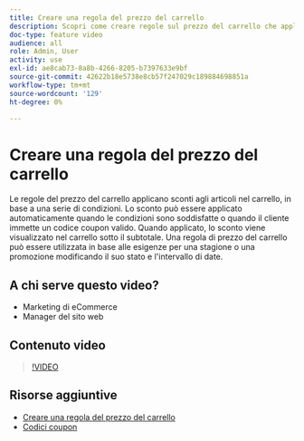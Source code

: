 ```yaml
---
title: Creare una regola del prezzo del carrello
description: Scopri come creare regole sul prezzo del carrello che applicano sconti nel carrello sulla base di un insieme di condizioni.
doc-type: feature video
audience: all
role: Admin, User
activity: use
exl-id: ae8cab73-8a8b-4266-8205-b7397633e9bf
source-git-commit: 42622b18e5738e8cb57f247029c189884698851a
workflow-type: tm+mt
source-wordcount: '129'
ht-degree: 0%

---
```


# Creare una regola del prezzo del carrello

Le regole del prezzo del carrello applicano sconti agli articoli nel carrello, in base a una serie di condizioni. Lo sconto può essere applicato automaticamente quando le condizioni sono soddisfatte o quando il cliente immette un codice coupon valido. Quando applicato, lo sconto viene visualizzato nel carrello sotto il subtotale. Una regola di prezzo del carrello può essere utilizzata in base alle esigenze per una stagione o una promozione modificando il suo stato e l&#39;intervallo di date.

## A chi serve questo video?

- Marketing di eCommerce
- Manager del sito web

## Contenuto video

>[!VIDEO](https://video.tv.adobe.com/v/343835?quality=12&learn=on)

## Risorse aggiuntive

- [Creare una regola del prezzo del carrello](https://docs.magento.com/user-guide/marketing/price-rules-cart-create.html)
- [Codici coupon](https://docs.magento.com/user-guide/marketing/price-rules-cart-coupon.html)

